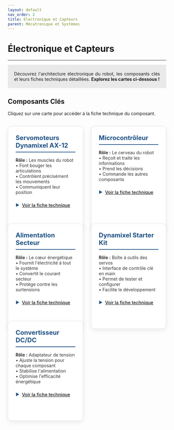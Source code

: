 ```yaml
---
layout: default
nav_order: 2
title: Electronique et Capteurs
parent: Mécatronique et Systèmes
---
```


# Électronique et Capteurs

<hr>

<div style="background-color:rgba(225, 225, 225, 0.7); padding: 20px; text-align: justify;">
  Découvrez l'architecture électronique du robot, les composants clés et leurs fiches techniques détaillées. <strong>Explorez les cartes ci-dessous !</strong>
</div>

## Composants Clés
Cliquez sur une carte pour accéder à la fiche technique du composant.

<div class="cards-container">
  <!-- Carte 1 -->
  <div class="electronic-card">
    <h3>Servomoteurs Dynamixel AX-12</h3>
    <p><strong>Rôle :</strong> Les muscles du robot<br>
    • Font bouger les articulations<br>
    • Contrôlent précisément les mouvements<br>
    • Communiquent leur position</p>
    <div class="card-footer"><a href="{{site.baseurl}}/arborescence/hardware/electronique/dynamixel/dynamixel">Voir la fiche technique</a></div>
  </div>
    <!-- Carte 2 -->
  <div class="electronic-card">
    <h3>Microcontrôleur</h3>
    <p><strong>Rôle :</strong> Le cerveau du robot<br>
    • Reçoit et traite les informations<br>
    • Prend les décisions<br>
    • Commande les autres composants</p>
    <div class="card-footer"><a href="{{site.baseurl}}/arborescence/hardware/electronique/microcontroleur/microcontroleur">Voir la fiche technique</a></div>
  </div>
  
  <!-- Carte 3 -->
  <div class="electronic-card">
    <h3>Alimentation Secteur</h3>
    <p><strong>Rôle :</strong> Le cœur énergétique<br>
    • Fournit l'électricité à tout le système<br>
    • Convertit le courant secteur<br>
    • Protège contre les surtensions</p>
    <div class="card-footer"><a href="{{site.baseurl}}/arborescence/hardware/electronique/alimentation/alimentation">Voir la fiche technique</a></div>
  </div>
  
  <!-- Carte 4 -->
  <div class="electronic-card">
    <h3>Dynamixel Starter Kit</h3>
    <p><strong>Rôle :</strong> Boîte à outils des servos<br>
    • Interface de contrôle clé en main<br>
    • Permet de tester et configurer<br>
    • Facilite le développement</p>
    <div class="card-footer"><a href="{{site.baseurl}}/arborescence/hardware/electronique/dynamixel/starterkit">Voir la fiche technique</a></div>
  </div>
  
  <!-- Carte 5 -->
  <div class="electronic-card">
    <h3>Convertisseur DC/DC</h3>
    <p><strong>Rôle :</strong> Adaptateur de tension<br>
    • Ajuste la tension pour chaque composant<br>
    • Stabilise l'alimentation<br>
    • Optimise l'efficacité énergétique</p>
    <div class="card-footer"><a href="{{site.baseurl}}/arborescence/hardware/electronique/convertisseur/convertisseur">Voir la fiche technique</a></div>
  </div>
</div>

<style>
  :root {
    --primary: #1c5083;
    --secondary: #4a89dc;
    --text: #333;
    --light-gray: #f5f7fa;
  }

  .cards-container {
    display: grid;
    grid-template-columns: repeat(2, 2fr);
    gap: 25px;
    margin: 2rem 0;
    width: 100%;
    max-width: 900px;
    margin-left: auto;
    margin-right: auto;
  }

  .card-link {
    text-decoration: none;
  }

  .electronic-card {
    background: white;
    padding: 1.5rem;
    border-radius: 12px;
    box-shadow: 0 5px 15px rgba(0,0,0,0.08);
    transition: all 0.3s ease;
    border: 1px solid #e1e5eb;
    height: 100%;
  }

  .electronic-card h3 {
    color: var(--primary);
    margin: 0 0 1rem 0;
    font-size: 1.25rem;
    border-bottom: 2px solid var(--primary);
    padding-bottom: 0.5rem;
  }

  .electronic-card p {
    color: var(--text);
    margin: 0 0 1.5rem 0;
  }

  .card-footer {
    color: var(--primary);
    font-weight: 500;
    display: flex;
    align-items: center;
    font-size: 0.9rem;
  }

  .card-footer::before {
    content: "▶";
    margin-right: 8px;
    font-size: 0.8rem;
  }

  .electronic-card:hover {
    transform: translateY(-5px);
    box-shadow: 0 8px 25px rgba(0,0,0,0.12);
    border-color: var(--secondary);
  }

  /* Responsive pour mobile */
  @media (max-width: 768px) {
    .cards-container {
      grid-template-columns: 1fr !important;
      padding: 0 15px;
    }
  }
</style>
